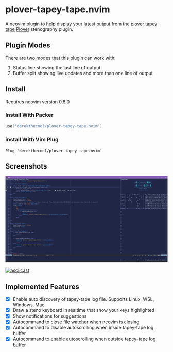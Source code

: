 # plover-tapey-tape.nvim

A neovim plugin to help display your latest output from the
[plover tapey tape](https://github.com/rabbitgrowth/plover-tapey-tape)
[Plover](https://github.com/openstenoproject/plover) stenography
plugin.

## Plugin Modes

There are two modes that this plugin can work with:

1. Status line showing the last line of output
2. Buffer split showing live updates and more than one line of output

## Install

Requires neovim version 0.8.0

### Install With Packer

```lua
use('derekthecool/plover-tapey-tape.nvim')
```

### install With Vim Plug

```vim
Plug 'derekthecool/plover-tapey-tape.nvim'
```

## Screenshots

![Status line and vertical split](./images/plover-tapey-tape-demo1.jpg)

[![asciicast](https://asciinema.org/a/kMIty8IZvSYhbVaaeKG8DbBqr.svg)](https://asciinema.org/a/kMIty8IZvSYhbVaaeKG8DbBqr)

## Implemented Features

- [x] Enable auto discovery of tapey-tape log file. Supports Linux, WSL,
      Windows, Mac.
- [x] Draw a steno keyboard in realtime that show your keys highlighted
- [x] Show notifications for suggestions
- [x] Autocommand to close file watcher when neovim is closing
- [x] Autocommand to disable autoscrolling when inside tapey-tape log buffer
- [x] Autocommand to enable autoscrolling when outside tapey-tape log buffer
